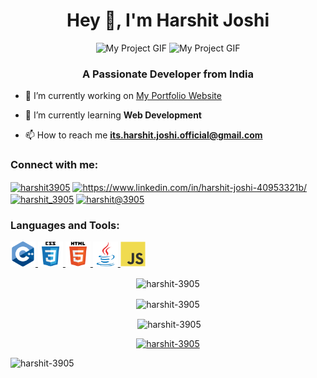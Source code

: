 <h1 align="center">Hey 👋, I'm Harshit Joshi</h1>

<p align="center"><img src="https://media.giphy.com/media/f3iwJFOVOwuy7K6FFw/giphy.gif" alt="My Project GIF" width="500" height="300">
<img src="https://media.giphy.com/media/VTtANKl0beDFQRLDTh/giphy.gif" alt="My Project GIF" width=250" height="300"></p>

<h3 align="center">A Passionate Developer from India</h3>



- 🔭 I’m currently working on [My Portfolio Website](https://github.com/Harshit-3905/Portfolio_Website)

- 🌱 I’m currently learning **Web Development**

- 📫 How to reach me **its.harshit.joshi.official@gmail.com**


<h3 align="left">Connect with me:</h3>
<p align="left">
<a href="https://twitter.com/harshit3905" target="blank"><img align="center" src="https://raw.githubusercontent.com/rahuldkjain/github-profile-readme-generator/master/src/images/icons/Social/twitter.svg" alt="harshit3905" height="30" width="40" /></a>
<a href="https://linkedin.com/in/https://www.linkedin.com/in/harshit-joshi-40953321b/" target="blank"><img align="center" src="https://raw.githubusercontent.com/rahuldkjain/github-profile-readme-generator/master/src/images/icons/Social/linked-in-alt.svg" alt="https://www.linkedin.com/in/harshit-joshi-40953321b/" height="30" width="40" /></a>
<a href="https://www.codechef.com/users/harshit_3905" target="blank"><img align="center" src="https://cdn.jsdelivr.net/npm/simple-icons@3.1.0/icons/codechef.svg" alt="harshit_3905" height="30" width="40" /></a>
<a href="https://codeforces.com/profile/harshit@3905" target="blank"><img align="center" src="https://raw.githubusercontent.com/rahuldkjain/github-profile-readme-generator/master/src/images/icons/Social/codeforces.svg" alt="harshit@3905" height="30" width="40" /></a>
</p>

<h3 align="left">Languages and Tools:</h3>
<p align="left"> <a href="https://www.w3schools.com/cpp/" target="_blank" rel="noreferrer"> <img src="https://raw.githubusercontent.com/devicons/devicon/master/icons/cplusplus/cplusplus-original.svg" alt="cplusplus" width="40" height="40"/> </a> <a href="https://www.w3schools.com/css/" target="_blank" rel="noreferrer"> <img src="https://raw.githubusercontent.com/devicons/devicon/master/icons/css3/css3-original-wordmark.svg" alt="css3" width="40" height="40"/> </a> <a href="https://www.w3.org/html/" target="_blank" rel="noreferrer"> <img src="https://raw.githubusercontent.com/devicons/devicon/master/icons/html5/html5-original-wordmark.svg" alt="html5" width="40" height="40"/> </a> <a href="https://www.java.com" target="_blank" rel="noreferrer"> <img src="https://raw.githubusercontent.com/devicons/devicon/master/icons/java/java-original.svg" alt="java" width="40" height="40"/> </a> <a href="https://developer.mozilla.org/en-US/docs/Web/JavaScript" target="_blank" rel="noreferrer"> <img src="https://raw.githubusercontent.com/devicons/devicon/master/icons/javascript/javascript-original.svg" alt="javascript" width="40" height="40"/> </a> </p>

<p align="center"><img align="center" src="https://github-readme-stats.vercel.app/api/top-langs?username=harshit-3905&show_icons=true&locale=en&layout=compact" alt="harshit-3905" /></p>
<p align="center"><img align="center" src="https://github-readme-streak-stats.herokuapp.com/?user=harshit-3905&" alt="harshit-3905" /></p>

<p align="center">&nbsp;<img align="center" src="https://github-readme-stats.vercel.app/api?username=harshit-3905&show_icons=true&locale=en" alt="harshit-3905" /></p>

<p align="center"> <a href="https://github.com/ryo-ma/github-profile-trophy"><img src="https://github-profile-trophy.vercel.app/?username=harshit-3905" alt="harshit-3905" /></a> </p>

<p align="left"> <img src="https://komarev.com/ghpvc/?username=harshit-3905&label=Profile%20views&color=0e75b6&style=flat" alt="harshit-3905" /> </p>
